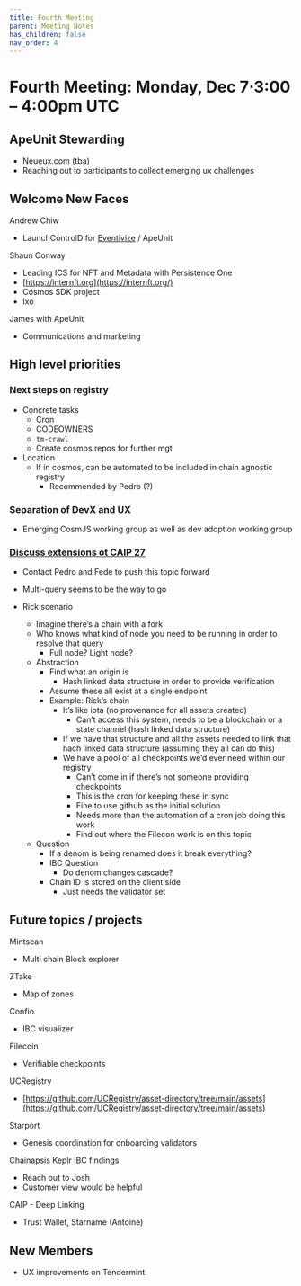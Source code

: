 ```yaml
---
title: Fourth Meeting
parent: Meeting Notes
has_children: false
nav_order: 4
---
```


# **Fourth Meeting: Monday, Dec 7⋅3:00 – 4:00pm UTC**

## ApeUnit Stewarding

- Neueux.com (tba)
- Reaching out to participants to collect emerging ux challenges

## Welcome New Faces

Andrew Chiw

- LaunchControlD for [Eventivize](https://eventivize.co/) / ApeUnit

Shaun Conway

- Leading ICS for NFT and Metadata with Persistence One
- [https://internft.org](https://internft.org/)
- Cosmos SDK project
- Ixo

James with ApeUnit

- Communications and marketing

## High level priorities

### Next steps on registry

- Concrete tasks
    - Cron
    - CODEOWNERS
    - `tm-crawl`
    - Create cosmos repos for further mgt
- Location
    - If in cosmos, can be automated to be included in chain agnostic registry
        - Recommended by Pedro (?)

### Separation of DevX and UX

- Emerging CosmJS working group as well as dev adoption working group

### [Discuss extensions ot CAIP 27](https://github.com/ChainAgnostic/CAIPs/issues/27)

- Contact Pedro and Fede to push this topic forward
- Multi-query seems to be the way to go

- Rick scenario
    - Imagine there’s a chain with a fork
    - Who knows what kind of node you need to be running in order to resolve that query
        - Full node? Light node?
    - Abstraction
        - Find what an origin is
            - Hash linked data structure in order to provide verification
        - Assume these all exist at a single endpoint
        - Example: Rick’s chain
            - It’s like iota (no provenance for all assets created)
                - Can’t access this system, needs to be a blockchain or a state channel (hash linked data structure)
            - If we have that structure and all the assets needed to link that hach linked data structure (assuming they all can do this)
            - We have a pool of all checkpoints we’d ever need within our registry
                - Can’t come in if there’s not someone providing checkpoints
                - This is the cron for keeping these in sync
                - Fine to use github as the initial solution
                - Needs more than the automation of a cron job doing this work
                - Find out where the Filecon work is on this topic
    - Question
        - If a denom is being renamed does it break everything?
        - IBC Question
            - Do denom changes cascade?
        - Chain ID is stored on the client side
            - Just needs the validator set

## Future topics / projects

Mintscan

- Multi chain Block explorer

ZTake

- Map of zones

Confio

- IBC visualizer

Filecoin

- Verifiable checkpoints

UCRegistry

- [https://github.com/UCRegistry/asset-directory/tree/main/assets](https://github.com/UCRegistry/asset-directory/tree/main/assets)

Starport

- Genesis coordination for onboarding validators

Chainapsis Keplr IBC findings

- Reach out to Josh
- Customer view would be helpful

CAIP - Deep Linking

- Trust Wallet, Starname (Antoine)

## New Members

- UX improvements on Tendermint